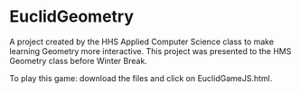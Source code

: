 # EuclidGeometry

A project created by the HHS Applied Computer Science class to make learning Geometry more interactive. This project was presented to the HMS Geometry class before Winter Break.

To play this game: download the files and click on EuclidGameJS.html. 


